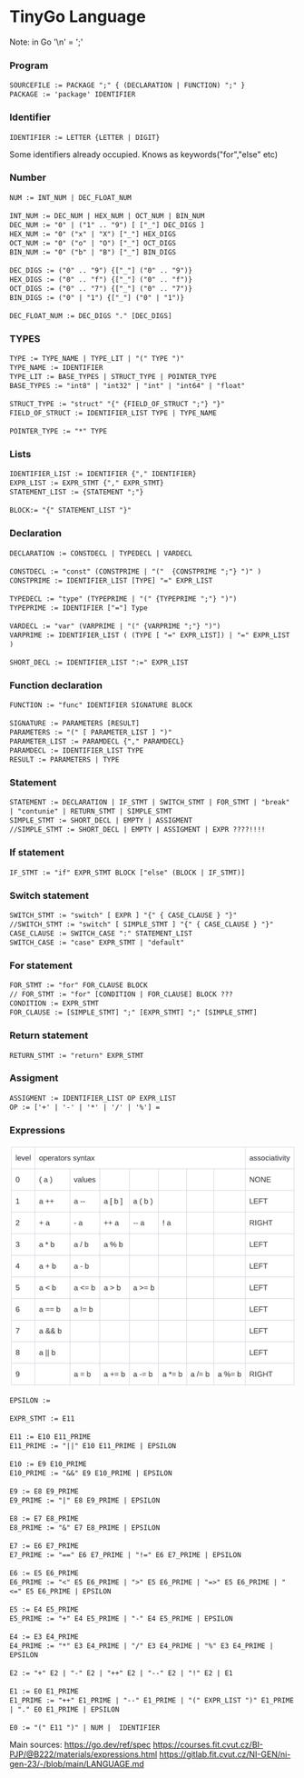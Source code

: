 # TinyGo Language

Note: in Go '\n' = ';'

### Program

    SOURCEFILE := PACKAGE ";" { (DECLARATION | FUNCTION) ";" }
    PACKAGE := 'package' IDENTIFIER

### Identifier

    IDENTIFIER := LETTER {LETTER | DIGIT}

Some identifiers already occupied. Knows as keywords("for","else" etc)

### Number

    NUM := INT_NUM | DEC_FLOAT_NUM  
    
    INT_NUM := DEC_NUM | HEX_NUM | OCT_NUM | BIN_NUM
    DEC_NUM := "0" | ("1" .. "9") [ ["_"] DEC_DIGS ]
    HEX_NUM := "0" ("x" | "X") ["_"] HEX_DIGS
    OCT_NUM := "0" ("o" | "O") ["_"] OCT_DIGS
    BIN_NUM := "0" ("b" | "B") ["_"] BIN_DIGS

    DEC_DIGS := ("0" .. "9") {["_"] ("0" .. "9")}
    HEX_DIGS := ("0" .. "f") {["_"] ("0" .. "f")}
    OCT_DIGS := ("0" .. "7") {["_"] ("0" .. "7")}
    BIN_DIGS := ("0" | "1") {["_"] ("0" | "1")}

    DEC_FLOAT_NUM := DEC_DIGS "." [DEC_DIGS] 

### TYPES

    TYPE := TYPE_NAME | TYPE_LIT | "(" TYPE ")"
    TYPE_NAME := IDENTIFIER
    TYPE_LIT := BASE_TYPES | STRUCT_TYPE | POINTER_TYPE
    BASE_TYPES := "int8" | "int32" | "int" | "int64" | "float"
    
    STRUCT_TYPE := "struct" "{" {FIELD_OF_STRUCT ";"} "}"
    FIELD_OF_STRUCT := IDENTIFIER_LIST TYPE | TYPE_NAME  

    POINTER_TYPE := "*" TYPE

### Lists

    IDENTIFIER_LIST := IDENTIFIER {"," IDENTIFIER}
    EXPR_LIST := EXPR_STMT {"," EXPR_STMT}
    STATEMENT_LIST := {STATEMENT ";"}

    BLOCK:= "{" STATEMENT_LIST "}"

### Declaration

    DECLARATION := CONSTDECL | TYPEDECL | VARDECL

    CONSTDECL := "const" (CONSTPRIME | "("  {CONSTPRIME ";"} ")" )
    CONSTPRIME := IDENTIFIER_LIST [TYPE] "=" EXPR_LIST

    TYPEDECL := "type" (TYPEPRIME | "(" {TYPEPRIME ";"} ")")
    TYPEPRIME := IDENTIFIER ["="] Type

    VARDECL := "var" (VARPRIME | "(" {VARPRIME ";"} ")")
    VARPRIME := IDENTIFIER_LIST ( (TYPE [ "=" EXPR_LIST]) | "=" EXPR_LIST )

    SHORT_DECL := IDENTIFIER_LIST ":=" EXPR_LIST

### Function declaration

    FUNCTION := "func" IDENTIFIER SIGNATURE BLOCK
    
    SIGNATURE := PARAMETERS [RESULT]
    PARAMETERS := "(" [ PARAMETER_LIST ] ")"
    PARAMETER_LIST := PARAMDECL {"," PARAMDECL}
    PARAMDECL := IDENTIFIER_LIST TYPE
    RESULT := PARAMETERS | TYPE

### Statement

    STATEMENT := DECLARATION | IF_STMT | SWITCH_STMT | FOR_STMT | "break" | "contunie" | RETURN_STMT | SIMPLE_STMT
    SIMPLE_STMT := SHORT_DECL | EMPTY | ASSIGMENT
    //SIMPLE_STMT := SHORT_DECL | EMPTY | ASSIGMENT | EXPR ????!!!!

### If statement

    IF_STMT := "if" EXPR_STMT BLOCK ["else" (BLOCK | IF_STMT)]

### Switch statement

    SWITCH_STMT := "switch" [ EXPR ] "{" { CASE_CLAUSE } "}"
    //SWITCH_STMT := "switch" [ SIMPLE_STMT ] "{" { CASE_CLAUSE } "}"  
    CASE_CLAUSE := SWITCH_CASE ":" STATEMENT_LIST
    SWITCH_CASE := "case" EXPR_STMT | "default"

### For statement

    FOR_STMT := "for" FOR_CLAUSE BLOCK
    // FOR_STMT := "for" [CONDITION | FOR_CLAUSE] BLOCK ???
    CONDITION := EXPR_STMT
    FOR_CLAUSE := [SIMPLE_STMT] ";" [EXPR_STMT] ";" [SIMPLE_STMT]

### Return statement

    RETURN_STMT := "return" EXPR_STMT

### Assigment

    ASSIGMENT := IDENTIFIER_LIST OP EXPR_LIST
    OP := ['+' | '-' | '*' | '/' | '%'] =

### Expressions

<img width="600" alt="image" src="png/img.png">    

    EPSILON :=

    EXPR_STMT := E11
    
    E11 := E10 E11_PRIME
    E11_PRIME := "||" E10 E11_PRIME | EPSILON

    E10 := E9 E10_PRIME
    E10_PRIME := "&&" E9 E10_PRIME | EPSILON

    E9 := E8 E9_PRIME
    E9_PRIME := "|" E8 E9_PRIME | EPSILON

    E8 := E7 E8_PRIME
    E8_PRIME := "&" E7 E8_PRIME | EPSILON

    E7 := E6 E7_PRIME
    E7_PRIME := "==" E6 E7_PRIME | "!=" E6 E7_PRIME | EPSILON

    E6 := E5 E6_PRIME
    E6_PRIME := "<" E5 E6_PRIME | ">" E5 E6_PRIME | "=>" E5 E6_PRIME | "<=" E5 E6_PRIME | EPSILON

    E5 := E4 E5_PRIME
    E5_PRIME := "+" E4 E5_PRIME | "-" E4 E5_PRIME | EPSILON

    E4 := E3 E4_PRIME
    E4_PRIME := "*" E3 E4_PRIME | "/" E3 E4_PRIME | "%" E3 E4_PRIME | EPSILON

    E2 := "+" E2 | "-" E2 | "++" E2 | "--" E2 | "!" E2 | E1

    E1 := E0 E1_PRIME
    E1_PRIME := "++" E1_PRIME | "--" E1_PRIME | "(" EXPR_LIST ")" E1_PRIME | "." E0 E1_PRIME | EPSILON
    
    E0 := "(" E11 ")" | NUM |  IDENTIFIER 

Main sources:
https://go.dev/ref/spec
https://courses.fit.cvut.cz/BI-PJP/@B222/materials/expressions.html
https://gitlab.fit.cvut.cz/NI-GEN/ni-gen-23/-/blob/main/LANGUAGE.md